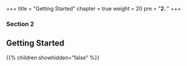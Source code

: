 +++
title = "Getting Started"
chapter = true
weight = 20
pre = "<b>2. </b>"
+++

### Section 2

## Getting Started

{{% children showhidden="false" %}}
